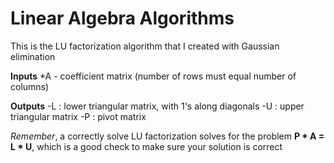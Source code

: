 # Linear Algebra Algorithms
This is the LU factorization algorithm that I created with Gaussian elimination

**Inputs**
*A - coefficient matrix (number of rows must equal number of columns)

**Outputs** 
-L : lower triangular matrix, with 1's along diagonals
-U : upper triangular matrix
-P : pivot matrix

*Remember*, a correctly solve LU factorization solves for the problem **P * A = L * U**, which is a good check to make sure your solution is correct

